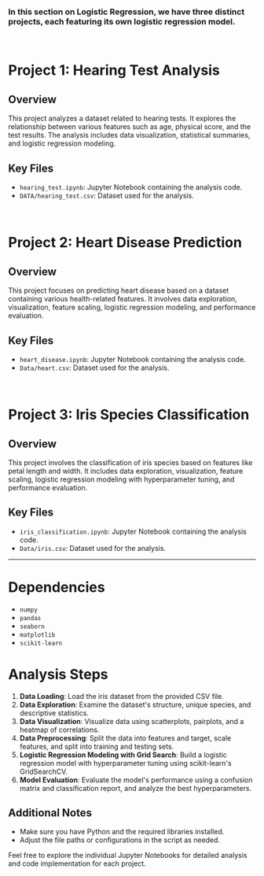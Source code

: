 ### In this section on Logistic Regression, we have three distinct projects, each featuring its own logistic regression model.

<br>

# Project 1: Hearing Test Analysis

## Overview
This project analyzes a dataset related to hearing tests. It explores the relationship between various features such as age, physical score, and the test results. The analysis includes data visualization, statistical summaries, and logistic regression modeling.

## Key Files
- `hearing_test.ipynb`: Jupyter Notebook containing the analysis code.
- `DATA/hearing_test.csv`: Dataset used for the analysis.

<br>

# Project 2: Heart Disease Prediction

## Overview
This project focuses on predicting heart disease based on a dataset containing various health-related features. It involves data exploration, visualization, feature scaling, logistic regression modeling, and performance evaluation.

## Key Files
- `heart_disease.ipynb`: Jupyter Notebook containing the analysis code.
- `Data/heart.csv`: Dataset used for the analysis.

<br>

# Project 3: Iris Species Classification

## Overview
This project involves the classification of iris species based on features like petal length and width. It includes data exploration, visualization, feature scaling, logistic regression modeling with hyperparameter tuning, and performance evaluation.

## Key Files
- `iris_classification.ipynb`: Jupyter Notebook containing the analysis code.
- `Data/iris.csv`: Dataset used for the analysis.

<hr>

# Dependencies
- `numpy`
- `pandas`
- `seaborn`
- `matplotlib`
- `scikit-learn`

# Analysis Steps
1. **Data Loading**: Load the iris dataset from the provided CSV file.
2. **Data Exploration**: Examine the dataset's structure, unique species, and descriptive statistics.
3. **Data Visualization**: Visualize data using scatterplots, pairplots, and a heatmap of correlations.
4. **Data Preprocessing**: Split the data into features and target, scale features, and split into training and testing sets.
5. **Logistic Regression Modeling with Grid Search**: Build a logistic regression model with hyperparameter tuning using scikit-learn's GridSearchCV.
6. **Model Evaluation**: Evaluate the model's performance using a confusion matrix and classification report, and analyze the best hyperparameters.

## Additional Notes

- Make sure you have Python and the required libraries installed.
- Adjust the file paths or configurations in the script as needed.

Feel free to explore the individual Jupyter Notebooks for detailed analysis and code implementation for each project.